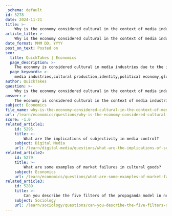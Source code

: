 ```yaml
---
_schema: default
id: 5278
date: 2024-11-21
title: >-
    Why is the economy considered cultural in the context of media industries?
article_title: >-
    Why is the economy considered cultural in the context of media industries?
date_format: MMM DD, YYYY
post_on_text: Posted on
seo:
  title: QuickTakes | Economics
  page_description: >-
    The economy is considered cultural in media industries due to the interplay of economic activities and cultural production, shaping identities, global exchanges, and the structural dynamics of the cultural landscape.
  page_keywords: >-
    media industries,cultural production,identity,political economy,global culture,creative industries,market dynamics,cultural goods,market failures,cultural narratives
author: QuickTakes
question: >-
    Why is the economy considered cultural in the context of media industries?
answer: >-
    The economy is considered cultural in the context of media industries for several interconnected reasons:\n\n1. **Cultural Production and Identity**: Media industries are central to the production of culture, which shapes individual and collective identities. As Douglas Kellner notes, media such as radio, television, film, and digital platforms provide materials that individuals use to construct their identities and engage in cultural moments. This highlights the intrinsic link between economic activities in media and the cultural narratives they propagate.\n\n2. **Political Economy of Communication**: The political economy approach examines how power dynamics between politics, media, and economics influence cultural production. This perspective reveals that media industries do not operate in isolation; rather, they are influenced by broader socio-political contexts and economic structures. The production and distribution of cultural goods are often shaped by market strategies, ownership patterns, and regulatory frameworks, which are all economic factors.\n\n3. **Global Flows of Culture**: The media economy is increasingly characterized by complex global interactions. Contrary to earlier critiques that depicted a one-way flow of culture from the global North to the South, recent trends show vibrant exchanges where cultural products from the Global South, such as Latin American music and Indian cinema, gain international prominence. This shift underscores the cultural dimensions of economic transactions in media, as cultural goods are not merely commodities but also vehicles for cultural expression and exchange.\n\n4. **Cultural and Creative Industries**: The study of cultural and creative industries emphasizes the role of various social forces in shaping cultural production. This includes understanding the labor dynamics within these industries, the processes of creation and distribution, and the economic implications of cultural goods. The interplay between culture and economy is evident in how cultural industries adapt to market demands while also influencing consumer behavior and societal values.\n\n5. **Market Failures and Cultural Goods**: The media economy also faces challenges such as market failures in the production and distribution of cultural goods. These failures can lead to underrepresentation of certain cultural narratives and voices, which in turn affects the diversity of cultural expressions available in the market. Understanding these economic challenges is crucial for addressing the cultural implications of media production.\n\nIn summary, the economy is considered cultural in media industries because of the profound ways in which economic activities intersect with cultural production, identity formation, global exchanges, and the structural dynamics of cultural industries. This relationship highlights the importance of analyzing media not just as economic entities but as vital components of cultural life.
subject: Economics
file_name: why-is-the-economy-considered-cultural-in-the-context-of-media-industries.md
url: /learn/economics/questions/why-is-the-economy-considered-cultural-in-the-context-of-media-industries
score: -1.0
related_article1:
    id: 5295
    title: >-
        What are the implications of subjectivity in media control?
    subject: Digital Media
    url: /learn/digital-media/questions/what-are-the-implications-of-subjectivity-in-media-control
related_article2:
    id: 5279
    title: >-
        What are some examples of market failures in cultural goods?
    subject: Economics
    url: /learn/economics/questions/what-are-some-examples-of-market-failures-in-cultural-goods
related_article3:
    id: 5289
    title: >-
        Can you describe the five filters of the propaganda model in news media?
    subject: Sociology
    url: /learn/sociology/questions/can-you-describe-the-five-filters-of-the-propaganda-model-in-news-media
---
```


&nbsp;